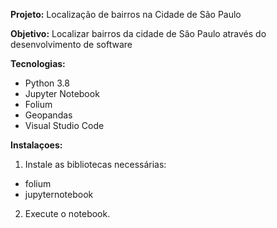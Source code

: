 **Projeto:** 
Localização de bairros na Cidade de São Paulo

**Objetivo:**
Localizar bairros da cidade de Sâo Paulo através do desenvolvimento de software

**Tecnologias:**
* Python 3.8
* Jupyter Notebook
* Folium
* Geopandas
* Visual Studio Code

**Instalaçoes:**
1. Instale as bibliotecas necessárias:
* folium
* jupyternotebook
  
2. Execute o notebook.

